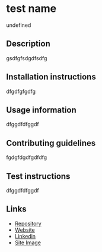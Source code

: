 # test name
undefined
## Description
gsdfgfsdgdfsdfg
## Installation instructions
dfgdfgfgdfg
## Usage information
dfggdfdfggdf
## Contributing guidelines
fgdgfdgdfgdfdfg
## Test instructions
dfggdfdfggdf
## Links
- [Repository](https://github.com/seantamturk/test-name)
- [Website](https://seantamturk.github.io/Work-Day-Scheduler/)
- [Linkedin](https://www.linkedin.com/in/sean-tamturk-8253b722a/)
- [Site Image](./images/websiteimage.png)
